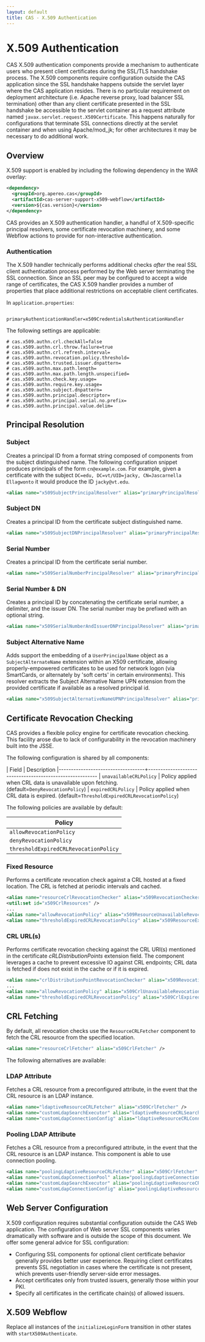 ```yaml
---
layout: default
title: CAS - X.509 Authentication
---
```


# X.509 Authentication
CAS X.509 authentication components provide a mechanism to authenticate users who present client certificates during
the SSL/TLS handshake process. The X.509 components require configuration outside the CAS application since the
SSL handshake happens outside the servlet layer where the CAS application resides. There is no particular requirement
on deployment architecture (i.e. Apache reverse proxy, load balancer SSL termination) other than any client
certificate presented in the SSL handshake be accessible to the servlet container as a request attribute named
`javax.servlet.request.X509Certificate`. This happens naturally for configurations that terminate SSL connections
directly at the servlet container and when using Apache/mod_jk; for other architectures it may be necessary to do
additional work.


## Overview
X.509 support is enabled by including the following dependency in the WAR overlay:

```xml
<dependency>
  <groupId>org.apereo.cas</groupId>
  <artifactId>cas-server-support-x509-webflow</artifactId>
  <version>${cas.version}</version>
</dependency>
```

CAS provides an X.509 authentication handler, a handful of X.509-specific principal resolvers, some certificate
revocation machinery, and some Webflow actions to provide for non-interactive authentication.

### Authentication
The X.509 handler technically performs additional checks _after_ the real SSL client authentication process performed
by the Web server terminating the SSL connection. Since an SSL peer may be configured to accept a wide range of
certificates, the CAS X.509 handler provides a number of properties that place additional restrictions on
acceptable client certificates.

In `application.properties`:

```properties

primaryAuthenticationHandler=x509CredentialsAuthenticationHandler
```

The following settings are applicable:

```properties
# cas.x509.authn.crl.checkAll=false
# cas.x509.authn.crl.throw.failure=true
# cas.x509.authn.crl.refresh.interval=
# cas.x509.authn.revocation.policy.threshold=
# cas.x509.authn.trusted.issuer.dnpattern=
# cas.x509.authn.max.path.length=
# cas.x509.authn.max.path.length.unspecified=
# cas.x509.authn.check.key.usage=
# cas.x509.authn.require.key.usage=
# cas.x509.authn.subject.dnpattern=
# cas.x509.authn.principal.descriptor=
# cas.x509.authn.principal.serial.no.prefix=
# cas.x509.authn.principal.value.delim=
```

## Principal Resolution

### Subject
Creates a principal ID from a format string composed of components from the subject distinguished name.
The following configuration snippet produces principals of the form `cn@example.com`. For example, given a
certificate with the subject `DC=edu, DC=vt/UID=jacky, CN=Jascarnella Ellagwonto` it would produce the ID
`jacky@vt.edu`.

```xml
<alias name="x509SubjectPrincipalResolver" alias="primaryPrincipalResolver" />
```

### Subject DN
Creates a principal ID from the certificate subject distinguished name.

```xml
<alias name="x509SubjectDNPrincipalResolver" alias="primaryPrincipalResolver" />
```

### Serial Number
Creates a principal ID from the certificate serial number.

```xml
<alias name="x509SerialNumberPrincipalResolver" alias="primaryPrincipalResolver" />
```

### Serial Number & DN
Creates a principal ID by concatenating the certificate serial number, a delimiter, and the issuer DN.
The serial number may be prefixed with an optional string.

```xml
<alias name="x509SerialNumberAndIssuerDNPrincipalResolver" alias="primaryPrincipalResolver" />
```

### Subject Alternative Name
Adds support the embedding of a `UserPrincipalName` object as a `SubjectAlternateName` extension within an X509 certificate,
allowing properly-empowered certificates to be used for network logon (via SmartCards, or alternately by 'soft certs' in certain environments).
This resolver extracts the Subject Alternative Name UPN extension from the provided certificate if available as a resolved principal id.

```xml
<alias name="x509SubjectAlternativeNameUPNPrincipalResolver" alias="primaryPrincipalResolver" />
```

## Certificate Revocation Checking
CAS provides a flexible policy engine for certificate revocation checking. This facility arose due to lack of
configurability in the revocation machinery built into the JSSE.

The following configuration is shared by all components:

| Field                             | Description
|-----------------------------------+---------------------------------------------------------
| `unavailableCRLPolicy`    | Policy applied when CRL data is unavailable upon fetching. (default=`DenyRevocationPolicy`)
| `expiredCRLPolicy`        | Policy applied when CRL data is expired. (default=`ThresholdExpiredCRLRevocationPolicy`)

The following policies are available by default:

| Policy
|--------------------------------------
| `allowRevocationPolicy`
| `denyRevocationPolicy`
| `thresholdExpiredCRLRevocationPolicy`

### Fixed Resource
Performs a certificate revocation check against a CRL hosted at a fixed location. The CRL is fetched at periodic intervals and cached.

```xml
<alias name="resourceCrlRevocationChecker" alias="x509RevocationChecker" />
<util:set id="x509CrlResources" />
...
<alias name="allowRevocationPolicy" alias="x509ResourceUnavailableRevocationPolicy" />
<alias name="thresholdExpiredCRLRevocationPolicy" alias="x509ResourceExpiredRevocationPolicy" />
```

### CRL URL(s)
Performs certificate revocation checking against the CRL URI(s) mentioned in the certificate _cRLDistributionPoints_
extension field. The component leverages a cache to prevent excessive IO against CRL endpoints; CRL data is fetched
if does not exist in the cache or if it is expired.

```xml
<alias name="crlDistributionPointRevocationChecker" alias="x509RevocationChecker" />
...
<alias name="allowRevocationPolicy" alias="x509CrlUnavailableRevocationPolicy" />
<alias name="thresholdExpiredCRLRevocationPolicy" alias="x509CrlExpiredRevocationPolicy" />
```

## CRL Fetching
By default, all revocation checks use the `ResourceCRLFetcher` component to fetch the CRL resource from the specified location.

```xml
<alias name="resourceCrlFetcher" alias="x509CrlFetcher" />
```

The following alternatives are available:

### LDAP Attribute
Fetches a CRL resource from a preconfigured attribute, in the event that the CRL resource is an LDAP instance.

```xml
<alias name="ldaptiveResourceCRLFetcher" alias="x509CrlFetcher" />
<alias name="customLdapSearchExecutor" alias="ldaptiveResourceCRLSearchExecutor" />
<alias name="customLdapConnectionConfig" alias="ldaptiveResourceCRLConnectionConfig" />
```

### Pooling LDAP Attribute
Fetches a CRL resource from a preconfigured attribute, in the event that the CRL resource is an LDAP instance. This component is able to use connection pooling.

```xml
<alias name="poolingLdaptiveResourceCRLFetcher" alias="x509CrlFetcher" />
<alias name="customLdapConnectionPool" alias="poolingLdaptiveConnectionPool" />
<alias name="customLdapSearchExecutor" alias="poolingLdaptiveResourceCRLSearchExecutor" />
<alias name="customLdapConnectionConfig" alias="poolingLdaptiveResourceCRLConnectionConfig" />
```

## Web Server Configuration
X.509 configuration requires substantial configuration outside the CAS Web application. The configuration of Web
server SSL components varies dramatically with software and is outside the scope of this document. We offer some
general advice for SSL configuration:

* Configuring SSL components for optional client certificate behavior generally provides better user experience.
Requiring client certificates prevents SSL negotiation in cases where the certificate is not present, which prevents
user-friendly server-side error messages.
* Accept certificates only from trusted issuers, generally those within your PKI.
* Specify all certificates in the certificate chain(s) of allowed issuers.

## X.509 Webflow

Replace all instances of the `initializeLoginForm` transition in other states with `startX509Authenticate`.
